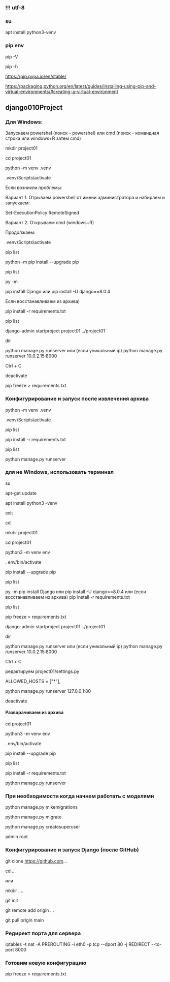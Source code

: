 ### !!! utf-8

### su

apt install python3-venv

### pip env


pip -V

pip -h

https://pip.pypa.io/en/stable/

https://packaging.python.org/en/latest/guides/installing-using-pip-and-virtual-environments/#creating-a-virtual-environment



## django010Project


### Для Windows: 

Запускаем powershel (поиск - powershel) или cmd (поиск - командная строка или windows+R  затем cmd)

mkdir project01

cd project01

python -m venv .venv

.venv\Scripts\activate

Если возникли проблемы:

Вариант 1. Отрываем powershell от имени администратора и набираем и запускаем:

Set-ExecutionPolicy RemoteSigned 


Вариант 2. Открываем cmd (windows+R)

Продолжаем: 


.venv\Scripts\activate

pip list

python -m pip install --upgrade pip

pip list

py -m 

pip install Django или  pip install -U django==8.0.4

Если восстанавливаем из архива) 

pip install -r requirements.txt  


pip list

django-admin startproject project01 ../project01

dir


python manage.py runserver или (если уникальный ip)  python manage.py runserver 10.0.2.15:8000

Ctrl + C

deactivate

pip freeze > requirements.txt

### Конфигурирование и запуск после извлечения архива

python -m venv .venv

.venv\Scripts\activate

pip list

pip install -r requirements.txt

pip list

python manage.py runserver 

### для не Windows, использовать терминал

 
su

apt-get update

apt install python3 -venv

exit

cd

mkdir project01

cd project01

python3 -m venv env

. env/bin/activate

pip install --upgrade pip

pip list

py -m pip install Django или  pip install -U django==8.0.4 или (если восстанавливаем из архива) pip install -r requirements.txt  

pip list

pip freeze > requirements.txt

django-admin startproject project01 ../project01

dir

python manage.py runserver или (если уникальный ip)  python manage.py runserver 10.0.2.15:8000

Ctrl + C

редактируем project01/settings.py

ALLOWED_HOSTS = ["*"],

python manage.py runserver 127.0.0.1:80

deactivate

#### Разворачиваем из архива 

cd project01

python3 -m venv env

. env/bin/activate

pip install --upgrade pip

pip list

pip install -r requirements.txt

python manage.py runserver



### При необходимости когда начнем работать с моделями
 
python manage.py mikemigrations

python manage.py migrate

python manage.py createsuperuser

admin root

### Конфигурирование и запуск Django (после GitHub)

git clone https://github.com...

cd ... 

или

mkdir ....

git init

git remote add origin ...

git pull origin main





### Редирект порта для сервера
iptables -t nat -A PREROUTING -i eth0 -p tcp --dport 80 -j REDIRECT --to-port 8000

### Готовим новую конфигурацию 

pip freeze > requirements.txt

